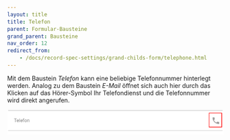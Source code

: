 ```yaml
---
layout: title
title: Telefon
parent: Formular-Bausteine
grand_parent: Bausteine
nav_order: 12
redirect_from:
    - /docs/record-spec-settings/grand-childs-form/telephone.html
---
```


Mit dem Baustein _Telefon_ kann eine beliebige Telefonnummer hinterlegt werden. Analog zu dem Baustein _E-Mail_
öffnet sich auch hier durch das Klicken auf das Hörer-Symbol Ihr Telefondienst und die Telefonnummer wird direkt
angerufen.

![telephone](\assets\record-spec-settings\1telephone.png 'telephone')
